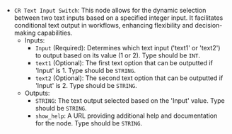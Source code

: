 - `CR Text Input Switch`: This node allows for the dynamic selection between two text inputs based on a specified integer input. It facilitates conditional text output in workflows, enhancing flexibility and decision-making capabilities.
    - Inputs:
        - `Input` (Required): Determines which text input ('text1' or 'text2') to output based on its value (1 or 2). Type should be `INT`.
        - `text1` (Optional): The first text option that can be outputted if 'Input' is 1. Type should be `STRING`.
        - `text2` (Optional): The second text option that can be outputted if 'Input' is 2. Type should be `STRING`.
    - Outputs:
        - `STRING`: The text output selected based on the 'Input' value. Type should be `STRING`.
        - `show_help`: A URL providing additional help and documentation for the node. Type should be `STRING`.
